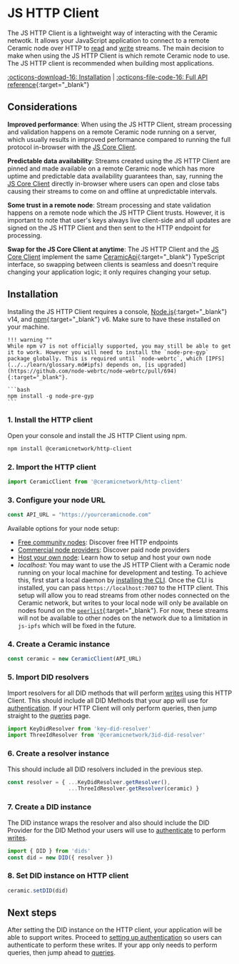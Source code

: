 # JS HTTP Client
The JS HTTP Client is a lightweight way of interacting with the Ceramic netwotk. It allows your JavaScript application to connect to a remote Ceramic node over HTTP to [read]() and [write]() streams. The main decision to make when using the JS HTTP Client is which remote Ceramic node to use. The JS HTTP client is recommended when building most applications.

[:octicons-download-16: Installation](#installation) | [:octicons-file-code-16: Full API reference](https://developers.ceramic.network/reference/typescript/classes/_ceramicnetwork_http_client.ceramicclient.html){:target="_blank"}

## **Considerations**

**Improved performance**: When using the JS HTTP Client, stream processing and validation happens on a remote Ceramic node running on a server, which usually results in improved performance compared to running the full protocol in-browser with the [JS Core Client](./core.md).

**Predictable data availability**: Streams created using the JS HTTP Client are pinned and made available on a remote Ceramic node which has more uptime and predictable data availability guarantees than, say, running the [JS Core Client](./core.md) directly in-browser where users can open and close tabs causing their streams to come on and offline at unpredictable intervals.

**Some trust in a remote node**: Stream processing and state validation happens on a remote node which the JS HTTP Client trusts. However, it is important to note that user's keys always live client-side and all updates are signed on the JS HTTP Client and then sent to the HTTP endpoint for processing.

**Swap for the JS Core Client at anytime**: The JS HTTP Client and the [JS Core Client](./core.md) implement the same [CeramicApi](https://developers.ceramic.network/reference/typescript/interfaces/_ceramicnetwork_common.ceramicapi-1.html){:target="_blank"} TypeScript interface, so swapping between clients is seamless and doesn't require changing your application logic; it only requires changing your setup.

## **Installation**

Installing the JS HTTP Client requires a console, [Node.js](https://nodejs.org/en/){:target="_blank"} v14, and [npm](https://www.npmjs.com/get-npm){:target="_blank"} v6. Make sure to have these installed on your machine.

    !!! warning ""
    While npm v7 is not officially supported, you may still be able to get it to work. However you will need to install the `node-pre-gyp` package globally. This is required until `node-webrtc`, which [IPFS](../../learn/glossary.md#ipfs) depends on, [is upgraded](https://github.com/node-webrtc/node-webrtc/pull/694){:target="_blank"}.
    
    ```bash
    npm install -g node-pre-gyp
    ```

### 1. Install the HTTP client
Open your console and install the JS HTTP Client using npm.

``` bash
npm install @ceramicnetwork/http-client
```

### 2. Import the HTTP client

``` javascript
import CeramicClient from '@ceramicnetwork/http-client'
```

### 3. Configure your node URL

``` javascript
const API_URL = "https://yourceramicnode.com"
```

Available options for your node setup:

- [Free community nodes](../../tools/hosted-nodes/community-nodes.md): Discover free HTTP endpoints
- [Commercial node providers](../../tools/hosted-nodes/node-providers.md): Discover paid node providers
- [Host your own node](../../run/nodes.md): Learn how to setup and host your own node
- *localhost*: You may want to use the JS HTTP Client with a Ceramic node running on your local machine for development and testing. To achieve this, first start a local daemon by [installing the CLI](./cli.md). Once the CLI is installed, you can pass `https://localhost:7007` to the HTTP client. This setup will allow you to read streams from other nodes connected on the Ceramic network, but writes to your local node will only be available on nodes found on the [`peerlist`](https://github.com/ceramicnetwork/peerlist/blob/main/testnet-clay.json){:target="_blank"}. For now, these streams will not be available to other nodes on the network due to a limitation in `js-ipfs` which will be fixed in the future.

### 4. Create a Ceramic instance

``` javascript
const ceramic = new CeramicClient(API_URL)
```

### 5. Import DID resolvers
Import resolvers for all DID methods that will perform [writes](../../build/writes.md) using this HTTP Client. This should include all DID Methods that your app will use for [authentication](../../build/authentication.md). If your HTTP Client will only perform queries, then jump straight to the [queries](../../build/queries.md) page.

``` javascript
import KeyDidResolver from 'key-did-resolver'
import ThreeIdResolver from '@ceramicnetwork/3id-did-resolver'
```

### 6. Create a resolver instance
This should include all DID resolvers included in the previous step.

``` javascript
const resolver = { ...KeyDidResolver.getResolver(),
                   ...ThreeIdResolver.getResolver(ceramic) }
```

### 7. Create a DID instance
The DID instance wraps the resolver and also should include the DID Provider for the DID Method your users will use to [authenticate](../../build/authentication.md) to perform [writes](../../build/writes.md).

``` javascript
import { DID } from 'dids'
const did = new DID({ resolver })
```

### 8. Set DID instance on HTTP client

``` javascript
ceramic.setDID(did)
```

## **Next steps**
After setting the DID instance on the HTTP client, your application will be able to support writes. Proceed to [setting up authentication](../../build/authentication.md) so users can authenticate to perform these writes. If your app only needs to perform queries, then jump ahead to [queries](../../build/queries.md).


</br>
</br>
</br>

